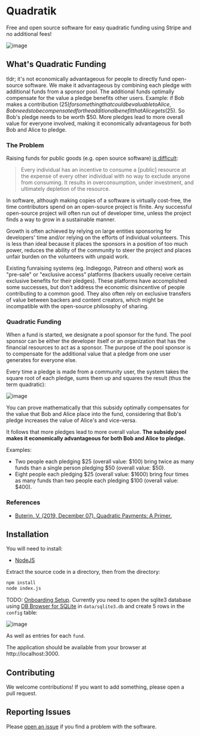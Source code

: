 # Quadratik

Free and open source software for easy quadratic funding using Stripe and no additional fees!

![image](https://user-images.githubusercontent.com/1951843/83590715-5f083300-a524-11ea-84eb-5b0e1386d73c.png)

## What's Quadratic Funding

tldr; it's not economically advantageous for people to directly fund open-source software. We make it advantageous by combining each pledge with additional funds from a sponsor pool. The additional funds optimally compensate for the value a pledge benefits other users.
Example: if Bob makes a contribution ($25) for something that could be valuable to Alice, Bob needs to be compensated for the additional benefit that Alice gets ($25). So Bob's pledge needs to be worth $50. More pledges lead to more overall value for everyone involved, making it economically advantageous for both Bob and Alice to pledge.

### The Problem

Raising funds for public goods (e.g. open source software) [is difficult](https://www.investopedia.com/terms/t/tragedy-of-the-commons.asp):

> Every individual has an incentive to consume a [public] resource at the expense of every other individual with no way to exclude anyone from consuming. It results in overconsumption, under investment, and ultimately depletion of the resource.

In software, although making copies of a software is virtually cost-free, the time contributors spend on an open-source project is finite. Any successful open-source project will often run out of developer time, unless the project finds a way to grow in a sustainable manner.

Growth is often achieved by relying on large entities sponsoring for developers' time and/or relying on the efforts of individual volunteers. This is less than ideal because it places the sponsors in a position of too much power, reduces the ability of the community to steer the project and places unfair burden on the volunteers with unpaid work.

Existing funraising systems (eg. Indiegogo, Patreon and others) work as "pre-sale" or "exclusive access" platforms (backers usually receive certain exclusive benefits for their pledges). These platforms have accomplished some successes, but don't address the economic disincentive of people contributing to a common good. They also often rely on exclusive transfers of value between backers and content creators, which might be incompatible with the open-source philosophy of sharing.

### Quadratic Funding

When a fund is started, we designate a pool sponsor for the fund. The pool sponsor can be either the developer itself or an organization that has the financial resources to act as a sponsor. The purpose of the pool sponsor is to compensate for the additional value that a pledge from one user generates for everyone else.

Every time a pledge is made from a community user, the system takes the square root of each pledge, sums them up and squares the result (thus the term quadratic):

![image](https://user-images.githubusercontent.com/1951843/83590932-d047e600-a524-11ea-93b2-8ea13de26946.png)

You can prove mathematically that this subsidy optimally compensates for the value that Bob and Alice place into the fund, considering that Bob's pledge increases the value of Alice's and vice-versa.

It follows that more pledges lead to more overall value. **The subsidy pool makes it economically advantageous for both Bob and Alice to pledge.**

Examples:
 - Two people each pledging $25 (overall value: $100) bring twice as many funds than a single person pledging $50 (overall value: $50).
 - Eight people each pledging $25 (overall value: $1600) bring four times as many funds than two people each pledging $100 (overall value: $400).

### References

- [Buterin, V. (2019, December 07). Quadratic Payments: A Primer.](https://vitalik.ca/general/2019/12/07/quadratic.html)

## Installation

You will need to install:
 * [NodeJS](https://nodejs.org/en/)
 
Extract the source code in a directory, then from the directory:

```bash
npm install
node index.js
```

TODO: [Onboarding Setup](https://github.com/uav4geo/quadratik/issues/8). Currently you need to open the sqlite3 database using [DB Browser for SQLite](https://sqlitebrowser.org/) in `data/sqlite3.db` and create 5 rows in the `config` table:

![image](https://user-images.githubusercontent.com/1951843/83591193-611ec180-a525-11ea-8bc7-c615d14ac9b7.png)

As well as entries for each `fund`.

The application should be available from your browser at http://localhost:3000.

## Contributing

We welcome contributions! If you want to add something, please open a pull request.

## Reporting Issues

Please [open an issue](https://github.com/uav4geo/quadratik/issues) if you find a problem with the software.
